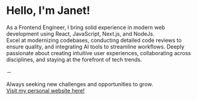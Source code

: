 # Hello, I'm Janet!

As a Frontend Engineer, I bring solid experience in modern web development using React, JavaScript, Next.js, and NodeJs.
<br/>
Excel at modernizing codebases, conducting detailed code reviews to ensure quality, and integrating AI tools to streamline workflows.
Deeply passionate about creating intuitive user experiences, collaborating across disciplines, and staying at the forefront of tech trends.

－

Always seeking new challenges and opportunities to grow.
<br/>
[Visit my personal website here!](https://jane824691.github.io/)
